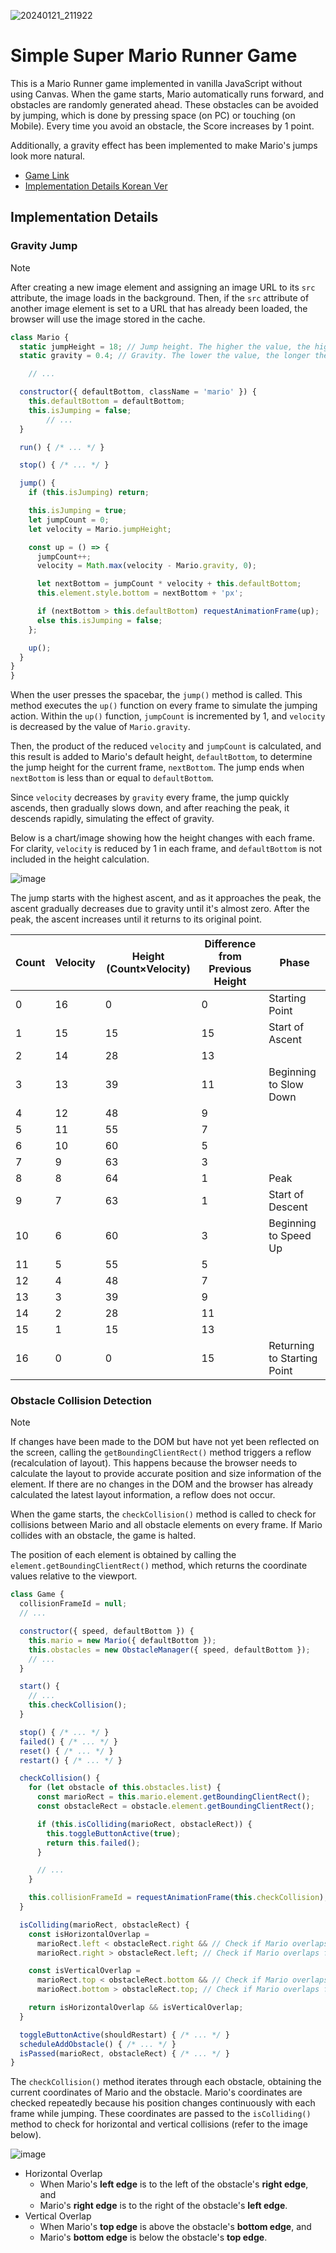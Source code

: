 
![20240121_211922](https://github.com/romantech/super-mario/assets/8604840/a429b9fb-51cc-47d8-af62-35ff9d07c125)


# Simple Super Mario Runner Game

This is a Mario Runner game implemented in vanilla JavaScript without using Canvas. When the game starts, Mario automatically runs forward, and obstacles are randomly generated ahead. These obstacles can be avoided by jumping, which is done by pressing space (on PC) or touching (on Mobile). Every time you avoid an obstacle, the Score increases by 1 point. 

Additionally, a gravity effect has been implemented to make Mario's jumps look more natural.

- [Game Link](https://romantech.github.io/super-mario)
- [Implementation Details Korean Ver](https://bit.ly/3ShQQiC)

## Implementation Details
### Gravity Jump
> [!NOTE]
> After creating a new image element and assigning an image URL to its `src` attribute, the image loads in the background. Then, if the `src` attribute of another image element is set to a URL that has already been loaded, the browser will use the image stored in the cache.
```jsx
class Mario {
  static jumpHeight = 18; // Jump height. The higher the value, the higher the jump.
  static gravity = 0.4; // Gravity. The lower the value, the longer the jump.

	// ...

  constructor({ defaultBottom, className = 'mario' }) {
    this.defaultBottom = defaultBottom;
    this.isJumping = false;
		// ...
  }

  run() { /* ... */ }

  stop() { /* ... */ }

  jump() {
    if (this.isJumping) return;

    this.isJumping = true;
    let jumpCount = 0;
    let velocity = Mario.jumpHeight;

    const up = () => {
      jumpCount++;
      velocity = Math.max(velocity - Mario.gravity, 0);

      let nextBottom = jumpCount * velocity + this.defaultBottom;
      this.element.style.bottom = nextBottom + 'px';

      if (nextBottom > this.defaultBottom) requestAnimationFrame(up);
      else this.isJumping = false;
    };

    up();
  }
}
}
```

When the user presses the spacebar, the `jump()` method is called. This method executes the `up()` function on every frame to simulate the jumping action. Within the `up()` function, `jumpCount` is incremented by 1, and `velocity` is decreased by the value of `Mario.gravity`.

Then, the product of the reduced `velocity` and `jumpCount` is calculated, and this result is added to Mario's default height, `defaultBottom`, to determine the jump height for the current frame, `nextBottom`. The jump ends when `nextBottom` is less than or equal to `defaultBottom`.

Since `velocity` decreases by `gravity` every frame, the jump quickly ascends, then gradually slows down, and after reaching the peak, it descends rapidly, simulating the effect of gravity.

Below is a chart/image showing how the height changes with each frame. For clarity, `velocity` is reduced by 1 in each frame, and `defaultBottom` is not included in the height calculation.

![image](https://github.com/romantech/super-mario/assets/8604840/8ba5952c-9a1f-4470-bc90-1d92555ae19c)

The jump starts with the highest ascent, and as it approaches the peak, the ascent gradually decreases due to gravity until it's almost zero. After the peak, the ascent increases until it returns to its original point.

| Count | Velocity | Height (Count×Velocity) | Difference from Previous Height | Phase |
| --- | --- | --- | --- | --- |
| 0 | 16 | 0 | 0 | Starting Point |
| 1 | 15 | 15 | 15 | Start of Ascent |
| 2 | 14 | 28 | 13 |  |
| 3 | 13 | 39 | 11 | Beginning to Slow Down |
| 4 | 12 | 48 | 9 |  |
| 5 | 11 | 55 | 7 |  |
| 6 | 10 | 60 | 5 |  |
| 7 | 9 | 63 | 3 |  |
| 8 | 8 | 64 | 1 | Peak |
| 9 | 7 | 63 | 1 | Start of Descent |
| 10 | 6 | 60 | 3 | Beginning to Speed Up |
| 11 | 5 | 55 | 5 |  |
| 12 | 4 | 48 | 7 |  |
| 13 | 3 | 39 | 9 |  |
| 14 | 2 | 28 | 11 |  |
| 15 | 1 | 15 | 13 |  |
| 16 | 0 | 0 | 15 | Returning to Starting Point |

### Obstacle Collision Detection
> [!NOTE]
> If changes have been made to the DOM but have not yet been reflected on the screen, calling the `getBoundingClientRect()` method triggers a reflow (recalculation of layout). This happens because the browser needs to calculate the layout to provide accurate position and size information of the element. If there are no changes in the DOM and the browser has already calculated the latest layout information, a reflow does not occur.

When the game starts, the `checkCollision()` method is called to check for collisions between Mario and all obstacle elements on every frame. If Mario collides with an obstacle, the game is halted.

The position of each element is obtained by calling the `element.getBoundingClientRect()` method, which returns the coordinate values relative to the viewport.

```jsx
class Game {
  collisionFrameId = null;
  // ...

  constructor({ speed, defaultBottom }) {
    this.mario = new Mario({ defaultBottom });
    this.obstacles = new ObstacleManager({ speed, defaultBottom });
    // ...
  }

  start() { 
    // ...
    this.checkCollision();
  }

  stop() { /* ... */ }
  failed() { /* ... */ }
  reset() { /* ... */ }
  restart() { /* ... */ }

  checkCollision() {
    for (let obstacle of this.obstacles.list) {
      const marioRect = this.mario.element.getBoundingClientRect();
      const obstacleRect = obstacle.element.getBoundingClientRect();

      if (this.isColliding(marioRect, obstacleRect)) {
        this.toggleButtonActive(true);
        return this.failed();
      }

      // ...
    }

    this.collisionFrameId = requestAnimationFrame(this.checkCollision);
  }

  isColliding(marioRect, obstacleRect) {
    const isHorizontalOverlap =
      marioRect.left < obstacleRect.right && // Check if Mario overlaps from the right side of the obstacle
      marioRect.right > obstacleRect.left; // Check if Mario overlaps from the left side of the obstacle

    const isVerticalOverlap =
      marioRect.top < obstacleRect.bottom && // Check if Mario overlaps from below the obstacle
      marioRect.bottom > obstacleRect.top; // Check if Mario overlaps from above the obstacle

    return isHorizontalOverlap && isVerticalOverlap;
  }

  toggleButtonActive(shouldRestart) { /* ... */ }
  scheduleAddObstacle() { /* ... */ }
  isPassed(marioRect, obstacleRect) { /* ... */ }
}
```

The `checkCollision()` method iterates through each obstacle, obtaining the current coordinates of Mario and the obstacle. Mario's coordinates are checked repeatedly because his position changes continuously with each frame while jumping. These coordinates are passed to the `isColliding()` method to check for horizontal and vertical collisions (refer to the image below).

![image](https://github.com/romantech/super-mario/assets/8604840/4b7e08f1-9b51-4bff-9ec8-9d0e263700e8)

- Horizontal Overlap
  - When Mario's **left edge** is to the left of the obstacle's **right edge**, and
  - Mario's **right edge** is to the right of the obstacle's **left edge**.
- Vertical Overlap
  - When Mario's **top edge** is above the obstacle's **bottom edge**, and
  - Mario's **bottom edge** is below the obstacle's **top edge**.
